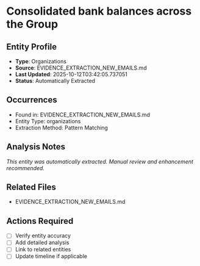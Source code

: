 # Consolidated bank balances across the Group

## Entity Profile
- **Type**: Organizations
- **Source**: EVIDENCE_EXTRACTION_NEW_EMAILS.md
- **Last Updated**: 2025-10-12T03:42:05.737051
- **Status**: Automatically Extracted

## Occurrences
- Found in: EVIDENCE_EXTRACTION_NEW_EMAILS.md
- Entity Type: organizations
- Extraction Method: Pattern Matching

## Analysis Notes
*This entity was automatically extracted. Manual review and enhancement recommended.*

## Related Files
- EVIDENCE_EXTRACTION_NEW_EMAILS.md

## Actions Required
- [ ] Verify entity accuracy
- [ ] Add detailed analysis
- [ ] Link to related entities
- [ ] Update timeline if applicable
